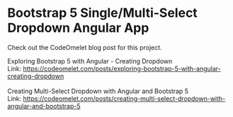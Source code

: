 # Bootstrap 5 Single/Multi-Select Dropdown Angular App

Check out the CodeOmelet blog post for this project.

Exploring Bootstrap 5 with Angular - Creating Dropdown\
Link: https://codeomelet.com/posts/exploring-bootstrap-5-with-angular-creating-dropdown
\
\
Creating Multi-Select Dropdown with Angular and Bootstrap 5\
Link: https://codeomelet.com/posts/creating-multi-select-dropdown-with-angular-and-bootstrap-5
